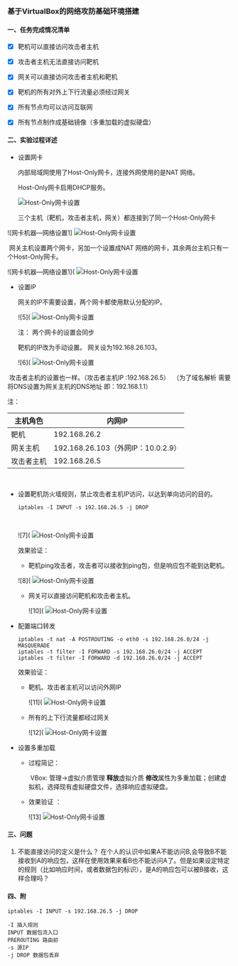 ### 基于VirtualBox的网络攻防基础环境搭建



#### 一、任务完成情况清单

- [x] 靶机可以直接访问攻击者主机



- [x] 攻击者主机无法直接访问靶机



- [x] 网关可以直接访问攻击者主机和靶机



- [x] 靶机的所有对外上下行流量必须经过网关



- [x] 所有节点均可以访问互联网


- [x] 所有节点制作成基础镜像（多重加载的虚拟硬盘）

#### 二、实验过程详述

- 设置网卡

  内部局域网使用了Host-Only网卡，连接外网使用的是NAT 网络。

  Host-Only网卡启用DHCP服务。

  ![Host-Only网卡设置](https://github.com/songyawen/ns/raw/master/2017-2/Sonya_Coursework/FlippedClassroom_HW/HW_1/2.png)

  三个主机（靶机，攻击者主机，网关）都连接到了同一个Host-Only网卡

![网卡机器—网络设置1]  ![Host-Only网卡设置](https://github.com/songyawen/ns/raw/master/2017-2/Sonya_Coursework/FlippedClassroom_HW/HW_1/3.png)

​    网关主机设置两个网卡，另加一个设置成NAT 网络的网卡，其余两台主机只有一个Host-Only网卡。 

![网卡机器—网络设置1](  ![Host-Only网卡设置](https://github.com/songyawen/ns/raw/master/2017-2/Sonya_Coursework/FlippedClassroom_HW/HW_1/4.png)

- 设置IP

  网关的IP不需要设置，两个网卡都使用默认分配的IP。

  ![5](  ![Host-Only网卡设置](https://github.com/songyawen/ns/raw/master/2017-2/Sonya_Coursework/FlippedClassroom_HW/HW_1/5.png)

  注： 两个网卡的设置会同步

  靶机的IP改为手动设置。 网关设为192.168.26.103。

  ![6](  ![Host-Only网卡设置](https://github.com/songyawen/ns/raw/master/2017-2/Sonya_Coursework/FlippedClassroom_HW/HW_1/6.png)

  攻击者主机的设置也一样。（攻击者主机IP :192.168.26.5）  （为了域名解析 需要将DNS设置为网关主机的DNS地址 即：192.168.1.1）

  注： 

  | 主机角色  | 内网IP                          |
  | ----- | ----------------------------- |
  | 靶机    | 192.168.26.2                  |
  | 网关主机  | 192.168.26.103（外网IP：10.0.2.9） |
  | 攻击者主机 | 192.168.26.5                  |

  ​

- 设置靶机防火墙规则，禁止攻击者主机IP访问，以达到单向访问的目的。

  ```shell
  iptables -I INPUT -s 192.168.26.5 -j DROP
  ```

  ​

  ![7](  ![Host-Only网卡设置](https://github.com/songyawen/ns/raw/master/2017-2/Sonya_Coursework/FlippedClassroom_HW/HW_1/7.png)

  效果验证： 

  - 靶机ping攻击者，攻击者可以接收到ping包，但是响应包不能到达靶机。

  ![8](  ![Host-Only网卡设置](https://github.com/songyawen/ns/raw/master/2017-2/Sonya_Coursework/FlippedClassroom_HW/HW_1/8.png)

  - 网关可以直接访问靶机和攻击者主机。

    ![10](  ![Host-Only网卡设置](https://github.com/songyawen/ns/raw/master/2017-2/Sonya_Coursework/FlippedClassroom_HW/HW_1/10.png)

- 配置端口转发

  ```shell
  iptables -t nat -A POSTROUTING -o eth0 -s 192.168.26.0/24 -j MASQUERADE
  iptables -t filter -I FORWARD -s 192.168.26.0/24 -j ACCEPT
  iptables -t filter -I FORWARD -d 192.168.26.0/24 -j ACCEPT
  ```

  效果验证：

  - 靶机、攻击者主机可以访问外网IP

    ![11](  ![Host-Only网卡设置](https://github.com/songyawen/ns/raw/master/2017-2/Sonya_Coursework/FlippedClassroom_HW/HW_1/11.png)

  - 所有的上下行流量都经过网关

    ![12](  ![Host-Only网卡设置](https://github.com/songyawen/ns/raw/master/2017-2/Sonya_Coursework/FlippedClassroom_HW/HW_1/12.png)

- 设置多重加载

  - 过程简记：

    ​	VBox: 管理->虚拟介质管理 **释放**虚拟介质 **修改**属性为多重加载；创建虚拟机，选择现有虚拟硬盘文件，选择响应虚拟硬盘。

  - 效果验证 ：

    ![13]  ![Host-Only网卡设置](https://github.com/songyawen/ns/raw/master/2017-2/Sonya_Coursework/FlippedClassroom_HW/HW_1/13.png)

#### 三、问题

1. 不能直接访问的定义是什么？ 在个人的认识中如果A不能访问B,会导致B不能接收到A的响应包，这样在使用效果来看B也不能访问A了。但是如果设定特定的规则（比如响应时间，或者数据包的标识），是A的响应包可以被B接收，这样合理吗？
#### 四、附

```shell
iptables -I INPUT -s 192.168.26.5 -j DROP

-I 插入规则
INPUT 数据包流入口
PREROUTING 路由前
-s 源IP
-j DROP 数据包丢弃
```



